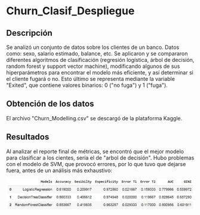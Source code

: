 # Churn_Clasif_Despliegue

## Descripción

Se analizó un conjunto de datos sobre los clientes de un banco. Datos como: sexo, salario estimado, balance, etc. Se aplicaron y se compararon diferentes algoritmos de clasificación (regresión logística, árbol de decisión, random forest y support vector machine), modificando algunos de sus hiperparámetros para encontrar el modelo más eficiente, y así determinar si el cliente fugará o no. Esto último se representa mediante la variable "Exited", que contiene valores binarios: 0 ("no fuga") y 1 ("fuga").

## Obtención de los datos

El archivo "Churn_Modelling.csv" se descargó de la plataforma Kaggle.

## Resultados

Al analizar el reporte final de métricas, se encontró que el mejor modelo para clasificar a los cientes, sería el de "arbol de decisión". Hubo problemas con el modelo de SVM, que provocó errores, por lo que tuvo que dejarse fuera, antes de un análisis más exhaustivo:

![Portada_Churn_Clasif](https://raw.githubusercontent.com/Giovanni-Chipuli/Churn_Clasif_Despliegue/main/Archivos/Portada_Churn_Clasif.JPG)
